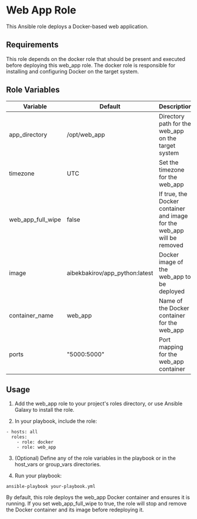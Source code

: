 # Web App Role

This Ansible role deploys a Docker-based web application.

## Requirements

This role depends on the docker role that should be present and executed before deploying this web_app role. The docker role is responsible for installing and configuring Docker on the target system.

## Role Variables

| Variable | Default                        | Description |
|----------|--------------------------------|-------------|
| app_directory | /opt/web_app                   | Directory path for the web_app on the target system |
| timezone | UTC                            | Set the timezone for the web_app |
| web_app_full_wipe | false                          | If true, the Docker container and image for the web_app will be removed |
| image | aibekbakirov/app_python:latest | Docker image of the web_app to be deployed |
| container_name | web_app                        | Name of the Docker container for the web_app |
| ports | "5000:5000"                    | Port mapping for the web_app container |

## Usage

1. Add the web_app role to your project's roles directory, or use Ansible Galaxy to install the role.

2. In your playbook, include the role:

```
- hosts: all
  roles:
    - role: docker
    - role: web_app
```

3. (Optional) Define any of the role variables in the playbook or in the host_vars or group_vars directories.

4. Run your playbook:

```
ansible-playbook your-playbook.yml
```

By default, this role deploys the web_app Docker container and ensures it is running. If you set web_app_full_wipe to true, the role will stop and remove the Docker container and its image before redeploying it.